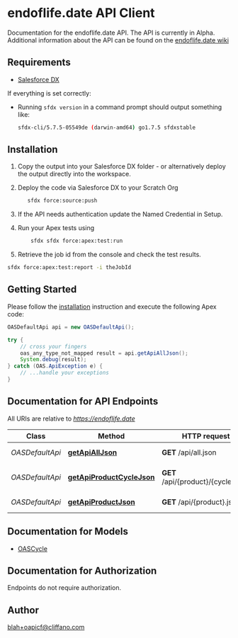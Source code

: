 # endoflife.date API Client


Documentation for the endoflife.date API. The API is currently in Alpha. Additional information about the API can be found on the [endoflife.date wiki](https://github.com/endoflife-date/endoflife.date/wiki)

## Requirements

- [Salesforce DX](https://www.salesforce.com/products/platform/products/salesforce-dx/)

If everything is set correctly:

- Running `sfdx version` in a command prompt should output something like:

  ```bash
  sfdx-cli/5.7.5-05549de (darwin-amd64) go1.7.5 sfdxstable
  ```

## Installation

1. Copy the output into your Salesforce DX folder - or alternatively deploy the output directly into the workspace.
2. Deploy the code via Salesforce DX to your Scratch Org

   ```bash
      sfdx force:source:push
   ```

3. If the API needs authentication update the Named Credential in Setup.
4. Run your Apex tests using

   ```bash
       sfdx sfdx force:apex:test:run
   ```

5. Retrieve the job id from the console and check the test results.

  ```bash
  sfdx force:apex:test:report -i theJobId
  ```

## Getting Started

Please follow the [installation](#installation) instruction and execute the following Apex code:

```java
OASDefaultApi api = new OASDefaultApi();

try {
    // cross your fingers
    oas_any_type_not_mapped result = api.getApiAllJson();
    System.debug(result);
} catch (OAS.ApiException e) {
    // ...handle your exceptions
}
```

## Documentation for API Endpoints

All URIs are relative to *https://endoflife.date*

Class | Method | HTTP request | Description
------------ | ------------- | ------------- | -------------
*OASDefaultApi* | [**getApiAllJson**](OASDefaultApi.md#getApiAllJson) | **GET** /api/all.json | All Products
*OASDefaultApi* | [**getApiProductCycleJson**](OASDefaultApi.md#getApiProductCycleJson) | **GET** /api/{product}/{cycle}.json | Single cycle details
*OASDefaultApi* | [**getApiProductJson**](OASDefaultApi.md#getApiProductJson) | **GET** /api/{product}.json | Get All Details


## Documentation for Models

 - [OASCycle](OASCycle.md)


## Documentation for Authorization

Endpoints do not require authorization.


## Author

blah+oapicf@cliffano.com

